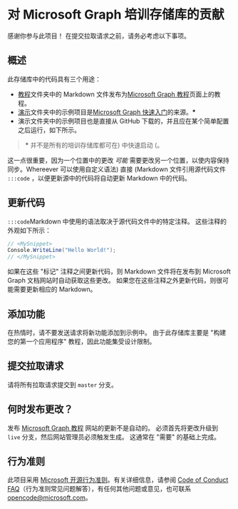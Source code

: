 # <a name="contributing-to-microsoft-graph-training-repositories"></a>对 Microsoft Graph 培训存储库的贡献

感谢你参与此项目！ 在提交拉取请求之前，请务必考虑以下事项。

## <a name="overview"></a>概述

此存储库中的代码具有三个用途：

- [教程](/tutorial)文件夹中的 Markdown 文件发布为[Microsoft Graph 教程](https://docs.microsoft.com/graph/tutorials)页面上的教程。
- [演示](/demo)文件夹中的示例项目是[Microsoft Graph 快速入门](https://developer.microsoft.com/graph/quick-start)的来源。**\***
- 演示文件夹中的示例项目也是直接从 GitHub 下载的，并且应在某个简单配置之后运行，如下所示。

> **\*** 并不是所有的培训存储库都可在) 中快速启动 (。

这一点很重要，因为一个位置中的更改 *可能* 需要更改另一个位置，以使内容保持同步。Whereever 可以使用自定义语法) 直接 (Markdown 文件引用源代码文件 `:::code` ，以便更新源中的代码将自动更新 Markdown 中的代码。

## <a name="updating-code"></a>更新代码

`:::code`Markdown 中使用的语法取决于源代码文件中的特定注释。 这些注释的外观如下所示：

```csharp
// <MySnippet>
Console.WriteLine("Hello World!");
// </MySnippet>
```

如果在这些 "标记" 注释之间更新代码，则 Markdown 文件将在发布到 Microsoft Graph 文档网站时自动获取这些更改。 如果您在这些注释之外更新代码，则很可能需要更新相应的 Markdown。

## <a name="adding-features"></a>添加功能

在热情时，请不要发送请求将新功能添加到示例中。 由于此存储库主要是 "构建您的第一个应用程序" 教程，因此功能集受设计限制。

## <a name="submitting-pull-requests"></a>提交拉取请求

请将所有拉取请求提交到 `master` 分支。

## <a name="when-do-changes-get-published"></a>何时发布更改？

发布 [Microsoft Graph 教程](https://docs.microsoft.com/graph/tutorials) 网站的更新不是自动的。 必须首先将更改升级到 `live` 分支，然后网站管理员必须触发生成。 这通常在 "需要" 的基础上完成。

## <a name="code-of-conduct"></a>行为准则

此项目采用 [Microsoft 开源行为准则](https://opensource.microsoft.com/codeofconduct/)。有关详细信息，请参阅 [Code of Conduct FAQ](https://opensource.microsoft.com/codeofconduct/faq/)（行为准则常见问题解答），有任何其他问题或意见，也可联系 [opencode@microsoft.com](mailto:opencode@microsoft.com)。
